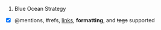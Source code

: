 1. Blue Ocean Strategy

- [x] @mentions, #refs, [links](), **formatting**, and <del>tags</del> supported
